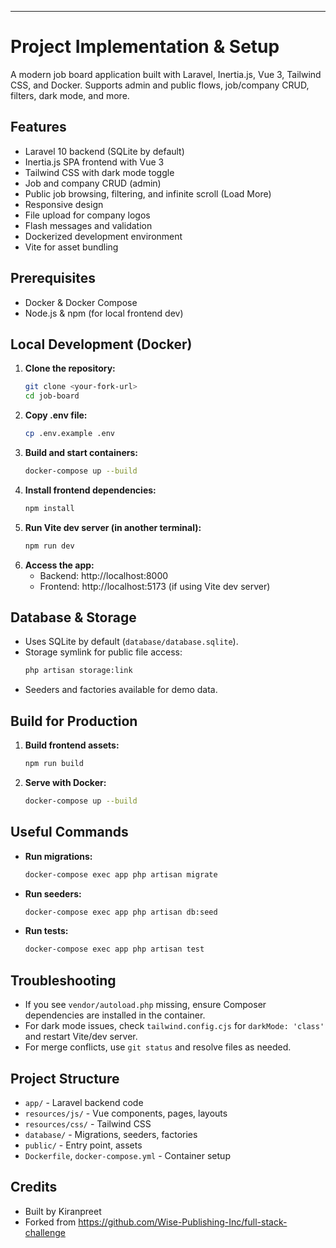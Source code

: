 ---
# Project Implementation & Setup

A modern job board application built with Laravel, Inertia.js, Vue 3, Tailwind CSS, and Docker. Supports admin and public flows, job/company CRUD, filters, dark mode, and more.

## Features
- Laravel 10 backend (SQLite by default)
- Inertia.js SPA frontend with Vue 3
- Tailwind CSS with dark mode toggle
- Job and company CRUD (admin)
- Public job browsing, filtering, and infinite scroll (Load More)
- Responsive design
- File upload for company logos
- Flash messages and validation
- Dockerized development environment
- Vite for asset bundling

## Prerequisites
- Docker & Docker Compose
- Node.js & npm (for local frontend dev)

## Local Development (Docker)
1. **Clone the repository:**
   ```sh
   git clone <your-fork-url>
   cd job-board
   ```
2. **Copy .env file:**
   ```sh
   cp .env.example .env
   ```
3. **Build and start containers:**
   ```sh
   docker-compose up --build
   ```
4. **Install frontend dependencies:**
   ```sh
   npm install
   ```
5. **Run Vite dev server (in another terminal):**
   ```sh
   npm run dev
   ```
6. **Access the app:**
   - Backend: http://localhost:8000
   - Frontend: http://localhost:5173 (if using Vite dev server)

## Database & Storage
- Uses SQLite by default (`database/database.sqlite`).
- Storage symlink for public file access:
  ```sh
  php artisan storage:link
  ```
- Seeders and factories available for demo data.

## Build for Production
1. **Build frontend assets:**
   ```sh
   npm run build
   ```
2. **Serve with Docker:**
   ```sh
   docker-compose up --build
   ```

## Useful Commands
- **Run migrations:**
  ```sh
  docker-compose exec app php artisan migrate
  ```
- **Run seeders:**
  ```sh
  docker-compose exec app php artisan db:seed
  ```
- **Run tests:**
  ```sh
  docker-compose exec app php artisan test
  ```

## Troubleshooting
- If you see `vendor/autoload.php` missing, ensure Composer dependencies are installed in the container.
- For dark mode issues, check `tailwind.config.cjs` for `darkMode: 'class'` and restart Vite/dev server.
- For merge conflicts, use `git status` and resolve files as needed.

## Project Structure
- `app/` - Laravel backend code
- `resources/js/` - Vue components, pages, layouts
- `resources/css/` - Tailwind CSS
- `database/` - Migrations, seeders, factories
- `public/` - Entry point, assets
- `Dockerfile`, `docker-compose.yml` - Container setup

## Credits
- Built by Kiranpreet
- Forked from https://github.com/Wise-Publishing-Inc/full-stack-challenge
